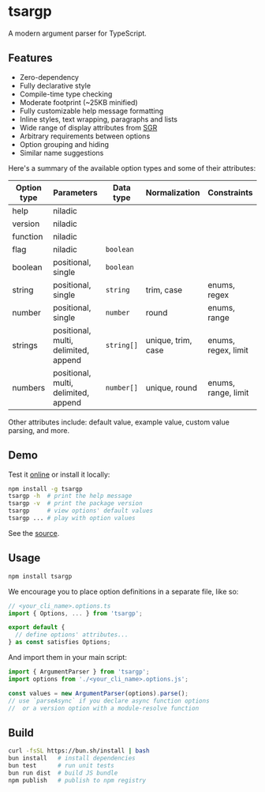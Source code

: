 # tsargp

A modern argument parser for TypeScript.

## Features

- Zero-dependency
- Fully declarative style
- Compile-time type checking
- Moderate footprint (~25KB minified)
- Fully customizable help message formatting
- Inline styles, text wrapping, paragraphs and lists
- Wide range of display attributes from [SGR]
- Arbitrary requirements between options
- Option grouping and hiding
- Similar name suggestions

Here's a summary of the available option types and some of their attributes:

| Option type | Parameters                           | Data type  | Normalization      | Constraints         |
| ----------- | ------------------------------------ | ---------- | ------------------ | ------------------- |
| help        | niladic                              |            |                    |                     |
| version     | niladic                              |            |                    |                     |
| function    | niladic                              |            |                    |                     |
| flag        | niladic                              | `boolean`  |                    |                     |
| boolean     | positional, single                   | `boolean`  |                    |                     |
| string      | positional, single                   | `string`   | trim, case         | enums, regex        |
| number      | positional, single                   | `number`   | round              | enums, range        |
| strings     | positional, multi, delimited, append | `string[]` | unique, trim, case | enums, regex, limit |
| numbers     | positional, multi, delimited, append | `number[]` | unique, round      | enums, range, limit |

Other attributes include: default value, example value, custom value parsing, and more.

## Demo

Test it [online](https://trulysimple.dev/tsargp/demo) or install it locally:

```sh
npm install -g tsargp
tsargp -h  # print the help message
tsargp -v  # print the package version
tsargp     # view options' default values
tsargp ... # play with option values
```

See the [source](examples/demo.options.ts).

## Usage

```sh
npm install tsargp
```

We encourage you to place option definitions in a separate file, like so:

```ts
// <your_cli_name>.options.ts
import { Options, ... } from 'tsargp';

export default {
  // define options' attributes...
} as const satisfies Options;
```

And import them in your main script:

```ts
import { ArgumentParser } from 'tsargp';
import options from './<your_cli_name>.options.js';

const values = new ArgumentParser(options).parse();
// use `parseAsync` if you declare async function options
//  or a version option with a module-resolve function
```

## Build

```sh
curl -fsSL https://bun.sh/install | bash
bun install   # install dependencies
bun test      # run unit tests
bun run dist  # build JS bundle
npm publish   # publish to npm registry
```

[SGR]: https://www.wikiwand.com/en/ANSI_escape_code#SGR_(Select_Graphic_Rendition)_parameters
